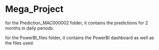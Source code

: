 # Mega_Project
for the Prediction_MAC000002 folder, it contains the predictions for 2 months in daily periods.

for the PowerBI_files folder, it contains the PowerBI dashboard as well as the files used.
